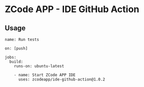 # ZCode APP - IDE GitHub Action

## Usage



```
name: Run tests

on: [push]

jobs:
  build:
    runs-on: ubuntu-latest

    - name: Start ZCode APP IDE
      uses: zcodeapp/ide-github-action@1.0.2
```